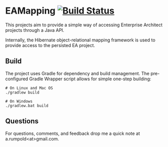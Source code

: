 # EAMapping [![Build Status](https://travis-ci.org/AdrianoKF/EAMapping.svg?branch=master)](https://travis-ci.org/AdrianoKF/EAMapping)
This projects aim to provide a simple way of accessing Enterprise Architect projects through a Java API.

Internally, the Hibernate object-relational mapping framework is used to provide access to the persisted EA project.

## Build
The project uses Gradle for dependency and build management.
The pre-configured Gradle Wrapper script allows for simple one-step building:

    # On Linux and Mac OS
    ./gradlew build
  
    # On Windows
    ./gradlew.bat build

## Questions
For questions, comments, and feedback drop me a quick note at a.rumpold\<at\>gmail.com.
